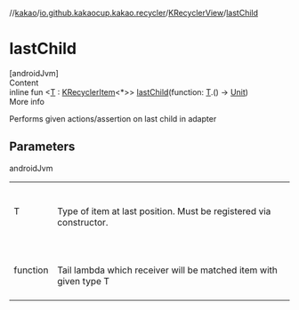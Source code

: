 //[kakao](../../../index.md)/[io.github.kakaocup.kakao.recycler](../index.md)/[KRecyclerView](index.md)/[lastChild](last-child.md)



# lastChild  
[androidJvm]  
Content  
inline fun <[T](last-child.md) : [KRecyclerItem](../-k-recycler-item/index.md)<*>> [lastChild](last-child.md)(function: [T](last-child.md).() -> [Unit](https://kotlinlang.org/api/latest/jvm/stdlib/kotlin/-unit/index.html))  
More info  


Performs given actions/assertion on last child in adapter



## Parameters  
  
androidJvm  
  
| | |
|---|---|
| <a name="io.github.kakaocup.kakao.recycler/KRecyclerView/lastChild/#kotlin.Function1[TypeParam(bounds=[io.github.kakaocup.kakao.recycler.KRecyclerItem[*]]),kotlin.Unit]/PointingToDeclaration/"></a>T| <a name="io.github.kakaocup.kakao.recycler/KRecyclerView/lastChild/#kotlin.Function1[TypeParam(bounds=[io.github.kakaocup.kakao.recycler.KRecyclerItem[*]]),kotlin.Unit]/PointingToDeclaration/"></a><br><br>Type of item at last position. Must be registered via constructor.<br><br>|
| <a name="io.github.kakaocup.kakao.recycler/KRecyclerView/lastChild/#kotlin.Function1[TypeParam(bounds=[io.github.kakaocup.kakao.recycler.KRecyclerItem[*]]),kotlin.Unit]/PointingToDeclaration/"></a>function| <a name="io.github.kakaocup.kakao.recycler/KRecyclerView/lastChild/#kotlin.Function1[TypeParam(bounds=[io.github.kakaocup.kakao.recycler.KRecyclerItem[*]]),kotlin.Unit]/PointingToDeclaration/"></a><br><br>Tail lambda which receiver will be matched item with given type T<br><br>|
  
  



